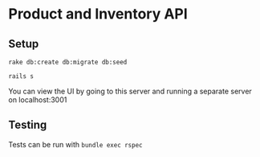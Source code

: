# Product and Inventory API

## Setup
`rake db:create db:migrate db:seed`

`rails s`

You can view the UI by going to this server and running a separate server on localhost:3001

## Testing
Tests can be run with `bundle exec rspec`
